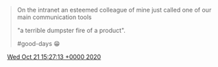 > On the intranet an esteemed colleague of mine just called one of our main communication tools   
>   
> "a terrible dumpster fire of a product"\.  
>   
> \#good\-days 😁

<img src="../../media/tweet.ico" width="12" /> [Wed Oct 21 15:27:13 +0000 2020](https://twitter.com/DromerDenker/status/1318936888422653953)